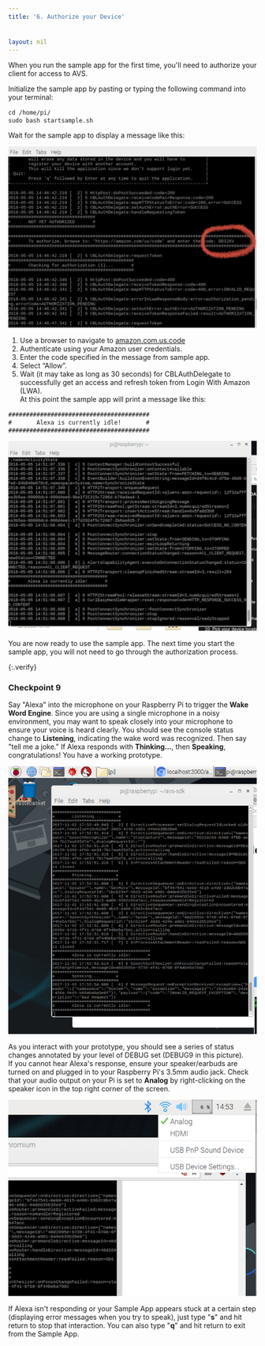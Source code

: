 ```yaml
---
title: '6. Authorize your Device'


layout: nil
---
```

When you run the sample app for the first time, you'll need to authorize your client for access to AVS.

Initialize the sample app by pasting or typing the following command into your terminal:


```
cd /home/pi/
sudo bash startsample.sh
```

Wait for the sample app to display a message like this:

![code](../assets/code_circle.png)

 1. Use a browser to navigate to [amazon.com.us.code](https://amazon.com/us/code)   
 2. Authenticate using your Amazon user credentials.  
 3. Enter the code specified in the message from sample app.  
 4. Select “Allow”.  
 5. Wait (it may take as long as 30 seconds) for CBLAuthDelegate to successfully get an access and refresh token from Login With Amazon (LWA).  
 At this point the sample app will print a message like this:
```
########################################
#       Alexa is currently idle!       #
########################################
```
![code](../assets/idle_alexa.png)

You are now ready to use the sample app. The next time you start the sample app, you will not need to go through the authorization process.

{:.verify}
### Checkpoint 9

Say "Alexa" into the microphone on your Raspberry Pi to trigger the **Wake Word Engine**.  Since you are using a single microphone in a noisy environment, you may want to speak closely into your microphone to ensure your voice is heard clearly.  You should see the console status change to **Listening**, indicating the wake word was recognized.  Then say "tell me a joke." If Alexa responds with **Thinking...**, then **Speaking**, congratulations!  You have a working prototype.  

![app running](../assets/app_running.png)

As you interact with your prototype, you should see a series of status changes annotated by your level of DEBUG set (DEBUG9 in this picture).  
If you cannot hear Alexa's response, ensure your speaker/earbuds are turned on and plugged in to your Raspberry Pi's 3.5mm audio jack.  Check that your audio output on your Pi is set to **Analog** by right-clicking on the speaker icon in the top right corner of the screen.

![analog](../assets/select_analog.png)

If Alexa isn't responding or your Sample App appears stuck at a certain step (displaying error messages when you try to speak), just type "**s**" and hit return to stop that interaction.  You can also type "**q**" and hit return to exit from the Sample App.


